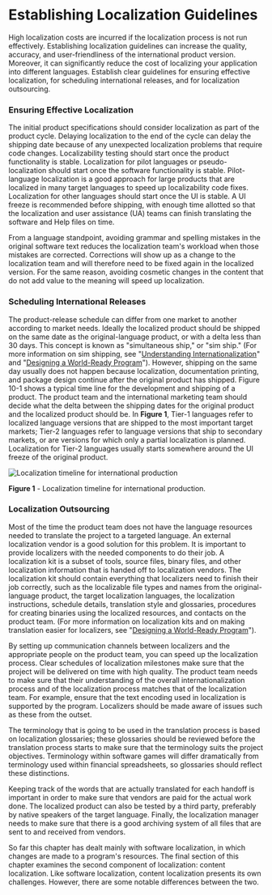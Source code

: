 

# Establishing Localization Guidelines

High localization costs are incurred if the localization process is not run effectively. Establishing localization guidelines can increase the quality, accuracy, and user-friendliness of the international product version. Moreover, it can significantly reduce the cost of localizing your application into different languages. Establish clear guidelines for ensuring effective localization, for scheduling international releases, and for localization outsourcing.

### Ensuring Effective Localization

The initial product specifications should consider localization as part of the product cycle. Delaying localization to the end of the cycle can delay the shipping date because of any unexpected localization problems that require code changes. Localizability testing should start once the product functionality is stable. Localization for pilot languages or pseudo-localization should start once the software functionality is stable. Pilot-language localization is a good approach for large products that are localized in many target languages to speed up localizability code fixes. Localization for other languages should start once the UI is stable. A UI freeze is recommended before shipping, with enough time allotted so that the localization and user assistance (UA) teams can finish translating the software and Help files on time.

From a language standpoint, avoiding grammar and spelling mistakes in the original software text reduces the localization team's workload when those mistakes are corrected. Corrections will show up as a change to the localization team and will therefore need to be fixed again in the localized version. For the same reason, avoiding cosmetic changes in the content that do not add value to the meaning will speed up localization.

### Scheduling International Releases

The product-release schedule can differ from one market to another according to market needs. Ideally the localized product should be shipped on the same date as the original-language product, or with a delta less than 30 days. This concept is known as "simultaneous ship," or "sim ship." (For more information on sim shipping, see "[Understanding Internationalization](../software-internationalization.md)" and "[Designing a World-Ready Program](https://msdn.microsoft.com/goglobal/bb978435.aspx)"). However, shipping on the same day usually does not happen because localization, documentation printing, and package design continue after the original product has shipped. Figure 10-1 shows a typical time line for the development and shipping of a product. The product team and the international marketing team should decide what the delta between the shipping dates for the original product and the localized product should be. In **Figure 1**, Tier-1 languages refer to localized language versions that are shipped to the most important target markets; Tier-2 languages refer to language versions that ship to secondary markets, or are versions for which only a partial localization is planned. Localization for Tier-2 languages usually starts somewhere around the UI freeze of the original product.

![Localization timeline for international production](/media/hubs/globalization/IC155683.gif "Localization timeline for international production") 

**Figure 1** - Localization timeline for international production.

### Localization Outsourcing

Most of the time the product team does not have the language resources needed to translate the project to a targeted language. An external localization vendor is a good solution for this problem. It is important to provide localizers with the needed components to do their job. A localization kit is a subset of tools, source files, binary files, and other localization information that is handed off to localization vendors. The localization kit should contain everything that localizers need to finish their job correctly, such as the localizable file types and names from the original-language product, the target localization languages, the localization instructions, schedule details, translation style and glossaries, procedures for creating binaries using the localized resources, and contacts on the product team. (For more information on localization kits and on making translation easier for localizers, see "[Designing a World-Ready Program](https://msdn.microsoft.com/library/bb978435.aspx)").

By setting up communication channels between localizers and the appropriate people on the product team, you can speed up the localization process. Clear schedules of localization milestones make sure that the project will be delivered on time with high quality. The product team needs to make sure that their understanding of the overall internationalization process and of the localization process matches that of the localization team. For example, ensure that the text encoding used in localization is supported by the program. Localizers should be made aware of issues such as these from the outset.

The terminology that is going to be used in the translation process is based on localization glossaries; these glossaries should be reviewed before the translation process starts to make sure that the terminology suits the project objectives. Terminology within software games will differ dramatically from terminology used within financial spreadsheets, so glossaries should reflect these distinctions.

Keeping track of the words that are actually translated for each handoff is important in order to make sure that vendors are paid for the actual work done. The localized product can also be tested by a third party, preferably by native speakers of the target language. Finally, the localization manager needs to make sure that there is a good archiving system of all files that are sent to and received from vendors.

So far this chapter has dealt mainly with software localization, in which changes are made to a program's resources. The final section of this chapter examines the second component of localization: content localization. Like software localization, content localization presents its own challenges. However, there are some notable differences between the two.